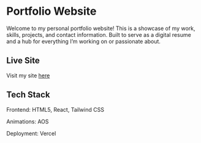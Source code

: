 # Portfolio Website
Welcome to my personal portfolio website! This is a showcase of my work, skills, projects, and contact information. Built to serve as a digital resume and a hub for everything I’m working on or passionate about.

## Live Site
Visit my site [here](https://venkateshraju.me/)

## Tech Stack
Frontend: HTML5, React, Tailwind CSS

Animations: AOS

Deployment: Vercel
